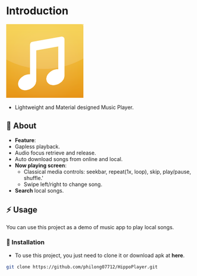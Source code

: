 # Introduction
![alt text](https://github.com/philong07712/HippoPlayer/blob/master/app/src/main/res/drawable-hdpi/ic_baseline_music_note_orange.png?raw=true)
- Lightweight and Material designed Music Player.
##  :beginner: About
- **Feature**:
- Gapless playback.
- Audio focus retrieve and release.
- Auto download songs from online and local.
- **Now playing screen**:
  - Classical media controls: seekbar, repeat(1x, loop), skip, play/pause, shuffle.'
  - Swipe left/right to change song.
- **Search** local songs.
## :zap: Usage
You can use this project as a demo of music app to play local songs.

###  :electric_plug: Installation
- To use this project, you just need to clone it or download apk at **here**.
``` bash
git clone https://github.com/philong07712/HippoPlayer.git
```
